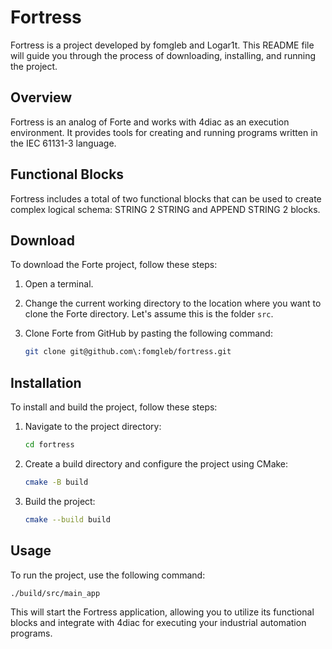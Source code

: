 # Fortress

Fortress is a project developed by fomgleb and Logar1t. This README file will guide you through the process of downloading, installing, and running the project.

## Overview

Fortress is an analog of Forte and works with 4diac as an execution environment. It provides tools for creating and running programs written in the IEC 61131-3 language.

## Functional Blocks

Fortress includes a total of two functional blocks that can be used to create complex logical schema: STRING 2 STRING and APPEND STRING 2 blocks.

## Download

To download the Forte project, follow these steps:

1. Open a terminal.
2. Change the current working directory to the location where you want to clone the Forte directory. Let's assume this is the folder `src`.
3. Clone Forte from GitHub by pasting the following command:

    ```sh
    git clone git@github.com\:fomgleb/fortress.git
    ```

## Installation

To install and build the project, follow these steps:

1. Navigate to the project directory:

    ```sh
    cd fortress
    ```

2. Create a build directory and configure the project using CMake:

    ```sh
    cmake -B build
    ```

3. Build the project:

    ```sh
    cmake --build build
    ```

## Usage

To run the project, use the following command:

```sh
./build/src/main_app
```

This will start the Fortress application, allowing you to utilize its functional blocks and integrate with 4diac for executing your industrial automation programs.
